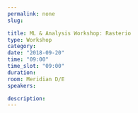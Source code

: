 ```yaml
---
permalink: none
slug:

title: ML & Analysis Workshop: Rasterio
type: Workshop
category:
date: "2018-09-20"
time: "09:00"
time_slot: "09:00"
duration:
room: Meridian D/E
speakers:

description:
---
```

